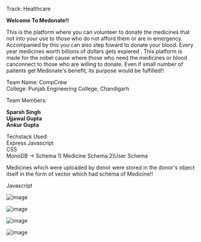 Track: Healthcare  

**Welcome To Medonate!!**  
 
This is the platform where you can volunteer to donate the medicines that not into your use to those who do not afford them or are in emergency. Accompanied by this you can also step foward to donate your blood.
Every year medicines worth billions of dollars gets expiered  . This platform is made for the nobel cause where those who need the medicines or blood canconnect to those who are willing to donate. Even if small number of paitents get Medonate's benefit, its purpose would be fulfilled!!


Team Name: CompCrew  
College: Punjab Engineering College, Chandigarh  

Team Members:

**Sparsh Singh  
Ujjawal Gupta  
Ankur Gupta**


Techstack Used:  
Express Javascript  
CSS  
MonoDB ->   Schema 1) Medicine Schema   2)User Schema    

Medicines which were uploaded by donor were stored in the donor's object itself in the form of vector which had schema of Medicine!!  


Javascript  



![image](https://user-images.githubusercontent.com/96478912/189491368-35625e5d-ac3e-4e58-8ae0-f8874f2dc60b.png)

![image](https://user-images.githubusercontent.com/96478912/189491389-59415703-b89e-4fde-b7b1-e0998d393f2c.png)


![image](https://user-images.githubusercontent.com/96478912/189491428-100a49c4-f77c-4e24-b1ca-e17a28acdf28.png)

![image](https://user-images.githubusercontent.com/96478912/189491472-42c2b557-4e4e-4185-bd0a-ed159878b229.png)





